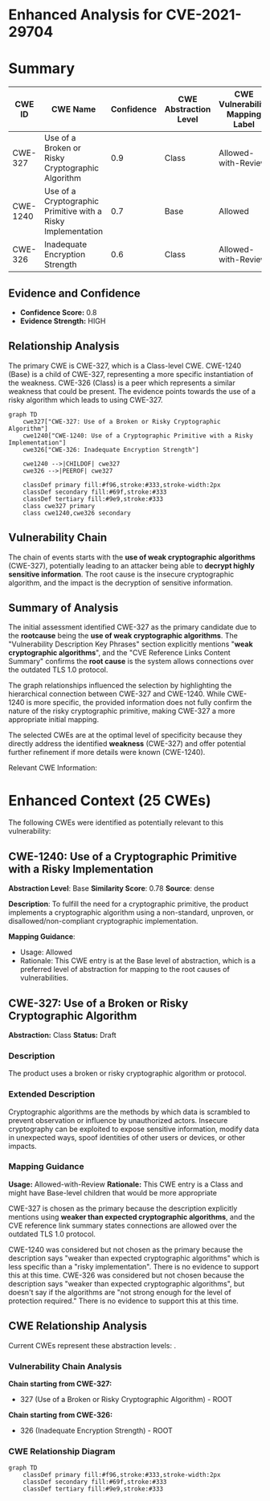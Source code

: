 # Enhanced Analysis for CVE-2021-29704

# Summary
| CWE ID | CWE Name | Confidence | CWE Abstraction Level | CWE Vulnerability Mapping Label | CWE-Vulnerability Mapping Notes |
|---|---|---|---|---|---|
| CWE-327 | Use of a Broken or Risky Cryptographic Algorithm | 0.9 | Class | Allowed-with-Review | Primary CWE |
| CWE-1240 | Use of a Cryptographic Primitive with a Risky Implementation | 0.7 | Base | Allowed | Secondary Candidate |
| CWE-326 | Inadequate Encryption Strength | 0.6 | Class | Allowed-with-Review | Secondary Candidate |

## Evidence and Confidence

*   **Confidence Score:** 0.8
*   **Evidence Strength:** HIGH

## Relationship Analysis
The primary CWE is CWE-327, which is a Class-level CWE. CWE-1240 (Base) is a child of CWE-327, representing a more specific instantiation of the weakness. CWE-326 (Class) is a peer which represents a similar weakness that could be present. The evidence points towards the use of a risky algorithm which leads to using CWE-327.

```mermaid
graph TD
    cwe327["CWE-327: Use of a Broken or Risky Cryptographic Algorithm"]
    cwe1240["CWE-1240: Use of a Cryptographic Primitive with a Risky Implementation"]
    cwe326["CWE-326: Inadequate Encryption Strength"]

    cwe1240 -->|CHILDOF| cwe327
    cwe326 -->|PEEROF| cwe327

    classDef primary fill:#f96,stroke:#333,stroke-width:2px
    classDef secondary fill:#69f,stroke:#333
    classDef tertiary fill:#9e9,stroke:#333
    class cwe327 primary
    class cwe1240,cwe326 secondary
```

## Vulnerability Chain
The chain of events starts with the **use of weak cryptographic algorithms** (CWE-327), potentially leading to an attacker being able to **decrypt highly sensitive information**. The root cause is the insecure cryptographic algorithm, and the impact is the decryption of sensitive information.

## Summary of Analysis
The initial assessment identified CWE-327 as the primary candidate due to the **rootcause** being the **use of weak cryptographic algorithms**. The "Vulnerability Description Key Phrases" section explicitly mentions "**weak cryptographic algorithms**", and the "CVE Reference Links Content Summary" confirms the **root cause** is the system allows connections over the outdated TLS 1.0 protocol.

The graph relationships influenced the selection by highlighting the hierarchical connection between CWE-327 and CWE-1240. While CWE-1240 is more specific, the provided information does not fully confirm the nature of the risky cryptographic primitive, making CWE-327 a more appropriate initial mapping.

The selected CWEs are at the optimal level of specificity because they directly address the identified **weakness** (CWE-327) and offer potential further refinement if more details were known (CWE-1240).

Relevant CWE Information:

# Enhanced Context (25 CWEs)
The following CWEs were identified as potentially relevant to this vulnerability:

## CWE-1240: Use of a Cryptographic Primitive with a Risky Implementation
**Abstraction Level**: Base
**Similarity Score**: 0.78
**Source**: dense

**Description**:
To fulfill the need for a cryptographic primitive, the product implements a cryptographic algorithm using a non-standard, unproven, or disallowed/non-compliant cryptographic implementation.

**Mapping Guidance**:
- Usage: Allowed
- Rationale: This CWE entry is at the Base level of abstraction, which is a preferred level of abstraction for mapping to the root causes of vulnerabilities.

## CWE-327: Use of a Broken or Risky Cryptographic Algorithm
**Abstraction:** Class
**Status:** Draft

### Description
The product uses a broken or risky cryptographic algorithm or protocol.

### Extended Description
Cryptographic algorithms are the methods by which data is scrambled to prevent observation or influence by unauthorized actors. Insecure cryptography can be exploited to expose sensitive information, modify data in unexpected ways, spoof identities of other users or devices, or other impacts.

### Mapping Guidance
**Usage:** Allowed-with-Review
**Rationale:** This CWE entry is a Class and might have Base-level children that would be more appropriate

CWE-327 is chosen as the primary because the description explicitly mentions using **weaker than expected cryptographic algorithms**, and the CVE reference link summary states connections are allowed over the outdated TLS 1.0 protocol.

CWE-1240 was considered but not chosen as the primary because the description says "weaker than expected cryptographic algorithms" which is less specific than a "risky implementation". There is no evidence to support this at this time.
CWE-326 was considered but not chosen because the description says "weaker than expected cryptographic algorithms", but doesn't say if the algorithms are "not strong enough for the level of protection required." There is no evidence to support this at this time.


## CWE Relationship Analysis

Current CWEs represent these abstraction levels: .


### Vulnerability Chain Analysis

**Chain starting from CWE-327:**
- 327 (Use of a Broken or Risky Cryptographic Algorithm) - ROOT


**Chain starting from CWE-326:**
- 326 (Inadequate Encryption Strength) - ROOT



### CWE Relationship Diagram

```mermaid
graph TD
    classDef primary fill:#f96,stroke:#333,stroke-width:2px
    classDef secondary fill:#69f,stroke:#333
    classDef tertiary fill:#9e9,stroke:#333
```